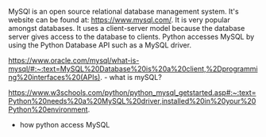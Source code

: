 MySQl is an open source relational database management system. It's website can be found at: https://www.mysql.com/. It is very popular amongst databases. 
It uses a client-server model because the database server gives access to the database to clients. Python accesses MySQL by using the Python Database API 
such as a MySQL driver. 



https://www.oracle.com/mysql/what-is-mysql/#:~:text=MySQL%20Database%20is%20a%20client,%2Dprogramming%20interfaces%20(APIs). - what is mySQL?


https://www.w3schools.com/python/python_mysql_getstarted.asp#:~:text=Python%20needs%20a%20MySQL%20driver,installed%20in%20your%20Python%20environment. 
- how python access MySQL 
